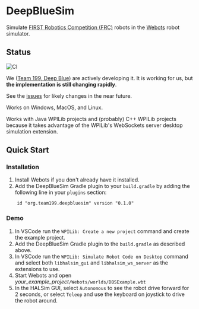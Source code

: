 # DeepBlueSim

Simulate [FIRST Robotics Competition (FRC)](https://www.firstinspires.org/robotics/frc) robots
in the [Webots](https://cyberbotics.com/) robot simulator.

## Status

![CI](https://github.com/DeepBlueRobotics/DeepBlueSim/workflows/CI/badge.svg)

We ([Team 199, Deep Blue](http://www.carlmontrobotics.org)) are actively developing it. 
It is working for us, but **the implementation is still changing rapidly**.

See the [issues](https://github.com/DeepBlueRobotics/DeepBlueSim/issues) for likely changes 
in the near future.

Works on Windows, MacOS, and Linux.

Works with Java WPILib projects and (probably) C++ WPILib projects because it takes
advantage of the WPILib's WebSockets server desktop simulation extension.

## Quick Start

### Installation

 1. Install Webots if you don't already have it installed.
 1. Add the DeepBlueSim Gradle plugin to your `build.gradle` by adding the following line
 in your `plugins` section:
 ```
     id "org.team199.deepbluesim" version "0.1.0"
 ```

### Demo

 1. In VSCode run the `WPILib: Create a new project` command and create the example project.
 1. Add the DeepBlueSim Gradle plugin to the `build.gradle` as described above.
 1. In VSCode run the `WPILib: Simulate Robot Code on Desktop` command and select both
 `libhalsim_gui` and `libhalsim_ws_server` as the extensions to use.
 1. Start Webots and open *your_example_project*`/Webots/worlds/DBSExample.wbt`
 1. In the HALSim GUI, select `Autonomous` to see the robot drive forward for 2 seconds, or
 select `Teleop` and use the keyboard on joystick to drive the robot around.




